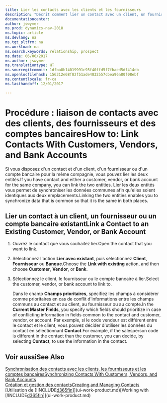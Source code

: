 ```yaml
---
title: Lier les contacts avec les clients et les fournisseurs
description: "Décrit comment lier un contact avec un client, un fournisseur ou un compte bancaire de la même compagnie, afin de pouvoir synchroniser les données communes."
documentationcenter: 
author: jswymer
ms.prod: dynamics-nav-2018
ms.topic: article
ms.devlang: na
ms.tgt_pltfrm: na
ms.workload: na
ms.search.keywords: relationship, prospect
ms.date: 06/06/2017
ms.author: jswymer
ms.translationtype: HT
ms.sourcegitcommit: 1dfba8b14019991c95f40ffd5f7fbaed5df414eb
ms.openlocfilehash: 156312e68f82f51ade4832557cbea96a80f08ebf
ms.contentlocale: fr-ca
ms.lasthandoff: 12/01/2017

---
```

# <a name="how-to-link-contacts-with-customers-vendors-and-bank-accounts"></a><span data-ttu-id="84b9e-103">Procédure : liaison de contacts avec des clients, des fournisseurs et des comptes bancaires</span><span class="sxs-lookup"><span data-stu-id="84b9e-103">How to: Link Contacts With Customers, Vendors, and Bank Accounts</span></span>
<span data-ttu-id="84b9e-104">Si vous disposez d'un contact et d'un client, d'un fournisseur ou d'un compte bancaire pour la même compagnie, vous pouvez lier les deux entités.</span><span class="sxs-lookup"><span data-stu-id="84b9e-104">If you have contact and either a customer, vendor, or bank account for the same company, you can link the two entities.</span></span> <span data-ttu-id="84b9e-105">Lier les deux entités vous permet de synchroniser les données communes afin qu'elles soient identiques aux deux emplacements.</span><span class="sxs-lookup"><span data-stu-id="84b9e-105">Linking the two entities enables you to synchronize data that is common so that it is the same in both places.</span></span>

## <a name="link-a-contact-to-an-existing-customer-vendor-or-bank-account"></a><span data-ttu-id="84b9e-106">Lier un contact à un client, un fournisseur ou un compte bancaire existant</span><span class="sxs-lookup"><span data-stu-id="84b9e-106">Link a Contact to an Existing Customer, Vendor, or Bank Account</span></span>
1. <span data-ttu-id="84b9e-107">Ouvrez le contact que vous souhaitez lier.</span><span class="sxs-lookup"><span data-stu-id="84b9e-107">Open the contact that you want to link.</span></span>
2. <span data-ttu-id="84b9e-108">Sélectionnez l'action **Lier avec existant**, puis sélectionnez **Client**, **Fournisseur** ou **Banque**.</span><span class="sxs-lookup"><span data-stu-id="84b9e-108">Choose the **Link with existing** action, and then choose **Customer**, **Vendor**, or **Bank**.</span></span>
3. <span data-ttu-id="84b9e-109">Sélectionnez le client, le fournisseur ou le compte bancaire à lier.</span><span class="sxs-lookup"><span data-stu-id="84b9e-109">Select the customer, vendor, or bank account to link to.</span></span>

   <span data-ttu-id="84b9e-110">Dans le champ **Champs prioritaires**, spécifiez les champs à considérer comme prioritaires en cas de conflit d'informations entre les champs communs au contact et au client, au fournisseur ou au compte.</span><span class="sxs-lookup"><span data-stu-id="84b9e-110">In the **Current Master Fields**, you specify which fields should prioritize in case of conflicting information in fields common to the contact and customer, vendor, or account.</span></span> <span data-ttu-id="84b9e-111">Par exemple, si le code vendeur est différent entre le contact et le client, vous pouvez décider d'utiliser les données du contact en sélectionnant **Contact**.</span><span class="sxs-lookup"><span data-stu-id="84b9e-111">For example, if the salesperson code is different in the contact than the customer, you can decide, by selecting **Contact**, to use the information in the contact.</span></span>

## <a name="see-also"></a><span data-ttu-id="84b9e-112">Voir aussi</span><span class="sxs-lookup"><span data-stu-id="84b9e-112">See Also</span></span>
[<span data-ttu-id="84b9e-113">Synchronisation des contacts avec les clients, les fournisseurs et les comptes bancaires</span><span class="sxs-lookup"><span data-stu-id="84b9e-113">Synchronizing Contacts With Customers, Vendors, and Bank Accounts</span></span>](marketing-synchronize-contacts-customers-vendors-bank-accounts.md)  
[<span data-ttu-id="84b9e-114">Création et gestion des contacts</span><span class="sxs-lookup"><span data-stu-id="84b9e-114">Creating and Managing Contacts</span></span>](marketing-contacts.md)  
<span data-ttu-id="84b9e-115">[Utilisation de [!INCLUDE[d365fin](includes/d365fin_md.md)]](ui-work-product.md)</span><span class="sxs-lookup"><span data-stu-id="84b9e-115">[Working with [!INCLUDE[d365fin](includes/d365fin_md.md)]](ui-work-product.md)</span></span>  

